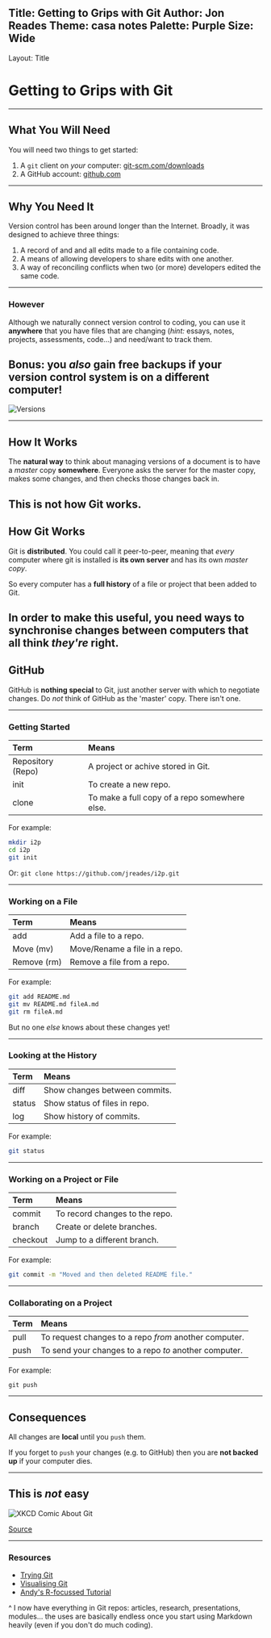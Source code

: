 Title: Getting to Grips with Git
Author: Jon Reades
Theme: casa notes
Palette: Purple
Size: Wide
---
Layout: Title
# Getting to Grips with Git

---
## What You Will Need

You will need two things to get started:

1. A `git` client on *your* computer: [git-scm.com/downloads](https://git-scm.com/downloads)
2. A GitHub account: [github.com](https://github.com/join?ref_cta=Sign+up&ref_loc=header+logged+out&ref_page=%2F&source=header-home)

---
## Why You Need It

Version control has been around longer than the Internet. Broadly, it was designed to achieve three things:
1. A record of and and all edits made to a file containing code.
2. A means of allowing developers to share edits with one another.
3. A way of reconciling conflicts when two (or more) developers edited the same code.
---
### However

Although we naturally connect version control to coding, you can use it **anywhere** that you have files that are changing (*hint:* essays, notes, projects, assessments, code...) and need/want to track them. 

**Bonus:** you *also* gain free backups if your version control system is on a different computer!
---

 ![Versions](img/phd101212s.gif) 

---
## How It Works

The **natural way** to think about managing versions of a document is to have a *master* copy **somewhere**. Everyone asks the server for the master copy, makes some changes, and then checks those changes back in.

This is not how Git works.
---
## How Git Works

Git is **distributed**. You could call it peer-to-peer, meaning that *every* computer where git is installed is **its own server** and has its own *master copy*. 

So every computer has a **full history** of a file or project that been added to Git.

In order to make this **useful**, you need ways to synchronise changes between computers that all think *they're* right.
---
## GitHub

GitHub is **nothing special** to Git, just another server with which to negotiate changes. Do *not* think of GitHub as the 'master' copy. There isn't one. 

---
### Getting Started

| Term | Means |
| :--- | :---- |
| Repository (Repo) | A project or achive stored in Git. |
| init | To create a new repo. |
| clone | To make a full copy of a repo somewhere else. |

For example:
```bash
mkdir i2p
cd i2p
git init
```
Or: `git clone https://github.com/jreades/i2p.git`

---
### Working on a File

| Term | Means |
| :--- | :---- |
| add  | Add a file to a repo. |
| Move (mv) | Move/Rename a file in a repo. |
| Remove (rm) | Remove a file from a repo. |

For example:
```bash
git add README.md
git mv README.md fileA.md
git rm fileA.md
```
But no one *else* knows about these changes yet!

---
### Looking at the History

| Term | Means |
| :--- | :---- |
| diff | Show changes between commits. |
| status | Show status of files in repo. |
| log | Show history of commits. |

For example:
```bash
git status
```

---
### Working on a Project or File
| Term | Means |
| :--- | :---- |
| commit | To record changes to the repo. |
| branch | Create or delete branches. |
| checkout | Jump to a different branch. |

For example:
```bash
git commit -m "Moved and then deleted README file."
```
---
### Collaborating on a Project

| Term | Means |
| :--- | :---- |
| pull | To request changes to a repo *from* another computer. |
| push | To send your changes to a repo *to* another computer. |

For example:
```
git push
```

---
## Consequences

All changes are **local** until you `push` them. 

If you forget to `push` your changes (e.g. to GitHub) then you are **not backed up** if your computer dies.

---
## This is *not* easy

![XKCD Comic About Git](img/xkcd-git.png)

[Source](https://xkcd.com/1597/)

---
### Resources

- [Trying Git](https://try.github.io)
- [Visualising Git](http://git-school.github.io/visualizing-git/)
- [Andy's R-focussed Tutorial](https://andrewmaclachlan.github.io/CASA0005repo/git-github-and-rmarkdown.html#set-up-your-github)

^ I now have everything in Git repos: articles, research, presentations, modules... the uses are basically endless once you start using Markdown heavily (even if you don't do much coding).